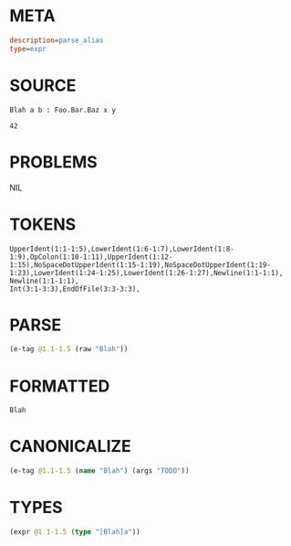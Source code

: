 # META
~~~ini
description=parse_alias
type=expr
~~~
# SOURCE
~~~roc
Blah a b : Foo.Bar.Baz x y

42
~~~
# PROBLEMS
NIL
# TOKENS
~~~zig
UpperIdent(1:1-1:5),LowerIdent(1:6-1:7),LowerIdent(1:8-1:9),OpColon(1:10-1:11),UpperIdent(1:12-1:15),NoSpaceDotUpperIdent(1:15-1:19),NoSpaceDotUpperIdent(1:19-1:23),LowerIdent(1:24-1:25),LowerIdent(1:26-1:27),Newline(1:1-1:1),
Newline(1:1-1:1),
Int(3:1-3:3),EndOfFile(3:3-3:3),
~~~
# PARSE
~~~clojure
(e-tag @1.1-1.5 (raw "Blah"))
~~~
# FORMATTED
~~~roc
Blah
~~~
# CANONICALIZE
~~~clojure
(e-tag @1.1-1.5 (name "Blah") (args "TODO"))
~~~
# TYPES
~~~clojure
(expr @1.1-1.5 (type "[Blah]a"))
~~~

